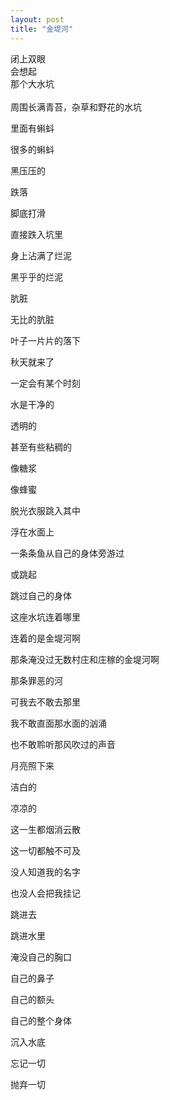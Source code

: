 ```yaml
---
layout: post
title: "金堤河"
---
```



闭上双眼  
会想起  
那个大水坑  
<br>
周围长满青苔，杂草和野花的水坑

里面有蝌蚪

很多的蝌蚪

黑压压的

跌落

脚底打滑

直接跌入坑里

身上沾满了烂泥

黑乎乎的烂泥

肮脏

无比的肮脏

叶子一片片的落下

秋天就来了

一定会有某个时刻

水是干净的

透明的

甚至有些粘稠的

像糖浆

像蜂蜜

脱光衣服跳入其中

浮在水面上

一条条鱼从自己的身体旁游过

或跳起

跳过自己的身体

这座水坑连着哪里

连着的是金堤河啊

那条淹没过无数村庄和庄稼的金堤河啊

那条罪恶的河

可我去不敢去那里

我不敢直面那水面的汹涌

也不敢聆听那风吹过的声音

月亮照下来

洁白的

凉凉的

这一生都烟消云散

这一切都触不可及

没人知道我的名字

也没人会把我挂记

跳进去

跳进水里

淹没自己的胸口

自己的鼻子

自己的额头

自己的整个身体

沉入水底

忘记一切

抛弃一切
